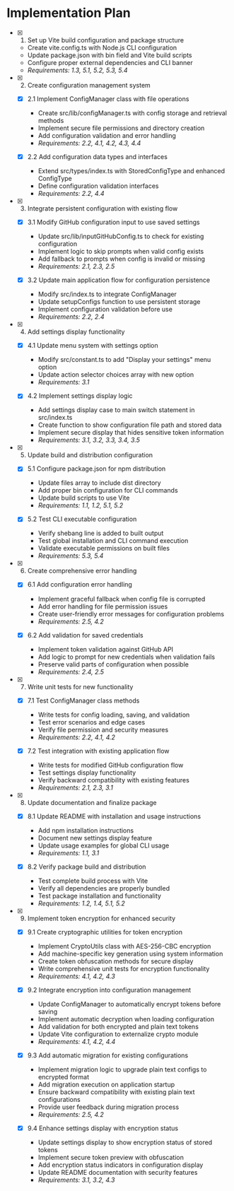 # Implementation Plan

- [x] 1. Set up Vite build configuration and package structure
  - Create vite.config.ts with Node.js CLI configuration
  - Update package.json with bin field and Vite build scripts
  - Configure proper external dependencies and CLI banner
  - _Requirements: 1.3, 5.1, 5.2, 5.3, 5.4_

- [x] 2. Create configuration management system
  - [x] 2.1 Implement ConfigManager class with file operations
    - Create src/lib/configManager.ts with config storage and retrieval methods
    - Implement secure file permissions and directory creation
    - Add configuration validation and error handling
    - _Requirements: 2.2, 4.1, 4.2, 4.3, 4.4_

  - [x] 2.2 Add configuration data types and interfaces
    - Extend src/types/index.ts with StoredConfigType and enhanced ConfigType
    - Define configuration validation interfaces
    - _Requirements: 2.2, 4.4_

- [x] 3. Integrate persistent configuration with existing flow
  - [x] 3.1 Modify GitHub configuration input to use saved settings
    - Update src/lib/inputGitHubConfig.ts to check for existing configuration
    - Implement logic to skip prompts when valid config exists
    - Add fallback to prompts when config is invalid or missing
    - _Requirements: 2.1, 2.3, 2.5_

  - [x] 3.2 Update main application flow for configuration persistence
    - Modify src/index.ts to integrate ConfigManager
    - Update setupConfigs function to use persistent storage
    - Implement configuration validation before use
    - _Requirements: 2.2, 2.4_

- [x] 4. Add settings display functionality
  - [x] 4.1 Update menu system with settings option
    - Modify src/constant.ts to add "Display your settings" menu option
    - Update action selector choices array with new option
    - _Requirements: 3.1_

  - [x] 4.2 Implement settings display logic
    - Add settings display case to main switch statement in src/index.ts
    - Create function to show configuration file path and stored data
    - Implement secure display that hides sensitive token information
    - _Requirements: 3.1, 3.2, 3.3, 3.4, 3.5_

- [x] 5. Update build and distribution configuration
  - [x] 5.1 Configure package.json for npm distribution
    - Update files array to include dist directory
    - Add proper bin configuration for CLI commands
    - Update build scripts to use Vite
    - _Requirements: 1.1, 1.2, 5.1, 5.2_

  - [x] 5.2 Test CLI executable configuration
    - Verify shebang line is added to built output
    - Test global installation and CLI command execution
    - Validate executable permissions on built files
    - _Requirements: 5.3, 5.4_

- [x] 6. Create comprehensive error handling
  - [x] 6.1 Add configuration error handling
    - Implement graceful fallback when config file is corrupted
    - Add error handling for file permission issues
    - Create user-friendly error messages for configuration problems
    - _Requirements: 2.5, 4.2_

  - [x] 6.2 Add validation for saved credentials
    - Implement token validation against GitHub API
    - Add logic to prompt for new credentials when validation fails
    - Preserve valid parts of configuration when possible
    - _Requirements: 2.4, 2.5_

- [x] 7. Write unit tests for new functionality
  - [x] 7.1 Test ConfigManager class methods
    - Write tests for config loading, saving, and validation
    - Test error scenarios and edge cases
    - Verify file permission and security measures
    - _Requirements: 2.2, 4.1, 4.2_

  - [x] 7.2 Test integration with existing application flow
    - Write tests for modified GitHub configuration flow
    - Test settings display functionality
    - Verify backward compatibility with existing features
    - _Requirements: 2.1, 2.3, 3.1_

- [x] 8. Update documentation and finalize package
  - [x] 8.1 Update README with installation and usage instructions
    - Add npm installation instructions
    - Document new settings display feature
    - Update usage examples for global CLI usage
    - _Requirements: 1.1, 3.1_

  - [x] 8.2 Verify package build and distribution
    - Test complete build process with Vite
    - Verify all dependencies are properly bundled
    - Test package installation and functionality
    - _Requirements: 1.2, 1.4, 5.1, 5.2_

- [x] 9. Implement token encryption for enhanced security
  - [x] 9.1 Create cryptographic utilities for token encryption
    - Implement CryptoUtils class with AES-256-CBC encryption
    - Add machine-specific key generation using system information
    - Create token obfuscation methods for secure display
    - Write comprehensive unit tests for encryption functionality
    - _Requirements: 4.1, 4.2, 4.3_

  - [x] 9.2 Integrate encryption into configuration management
    - Update ConfigManager to automatically encrypt tokens before saving
    - Implement automatic decryption when loading configuration
    - Add validation for both encrypted and plain text tokens
    - Update Vite configuration to externalize crypto module
    - _Requirements: 4.1, 4.2, 4.4_

  - [x] 9.3 Add automatic migration for existing configurations
    - Implement migration logic to upgrade plain text configs to encrypted format
    - Add migration execution on application startup
    - Ensure backward compatibility with existing plain text configurations
    - Provide user feedback during migration process
    - _Requirements: 2.5, 4.2_

  - [x] 9.4 Enhance settings display with encryption status
    - Update settings display to show encryption status of stored tokens
    - Implement secure token preview with obfuscation
    - Add encryption status indicators in configuration display
    - Update README documentation with security features
    - _Requirements: 3.1, 3.2, 4.3_
